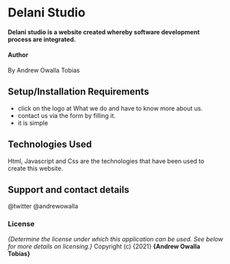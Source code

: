 # Delani Studio
#### Delani studio is a website created whereby software development process are integrated.
#### Author
By Andrew Owalla Tobias
## Setup/Installation Requirements
* click on the logo at What we do and have to know more about us.
* contact us via the form by filling it.
* it is simple
## Technologies Used
Html, Javascript and Css are the technologies that have been used to create this website.
## Support and contact details
@twitter @andrewowalla
### License
*{Determine the license under which this application can be used.  See below for more details on licensing.}*
Copyright (c) {2021} **{Andrew Owalla Tobias}**
  
